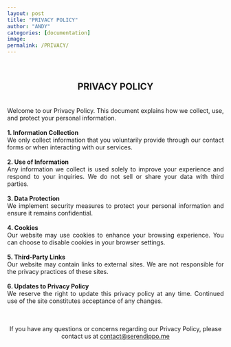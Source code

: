 ```yaml
---
layout: post
title: "PRIVACY POLICY"
author: "ANDY"
categories: [documentation]
image: 
permalink: /PRIVACY/
---
```


<br /> 
<h2 align="center">PRIVACY POLICY</h2>
<div align="justify">
<br /> 
Welcome to our Privacy Policy. This document explains how we collect, use, and protect your personal information.
<br /><br />
<b>1. Information Collection</b><br />
We only collect information that you voluntarily provide through our contact forms or when interacting with our services.
<br /><br />
<b>2. Use of Information</b><br />
Any information we collect is used solely to improve your experience and respond to your inquiries. We do not sell or share your data with third parties.
<br /><br />
<b>3. Data Protection</b><br />
We implement security measures to protect your personal information and ensure it remains confidential.
<br /><br />
<b>4. Cookies</b><br />
Our website may use cookies to enhance your browsing experience. You can choose to disable cookies in your browser settings.
<br /><br />
<b>5. Third-Party Links</b><br />
Our website may contain links to external sites. We are not responsible for the privacy practices of these sites.
<br /><br />
<b>6. Updates to Privacy Policy</b><br />
We reserve the right to update this privacy policy at any time. Continued use of the site constitutes acceptance of any changes.
<br /><br />
</div>

<br />

<div align="center">
  <p>If you have any questions or concerns regarding our Privacy Policy, please contact us at <a href="mailto:contact@serendippo.me">contact@serendippo.me</a></p>
</div>

<br /><br /> 